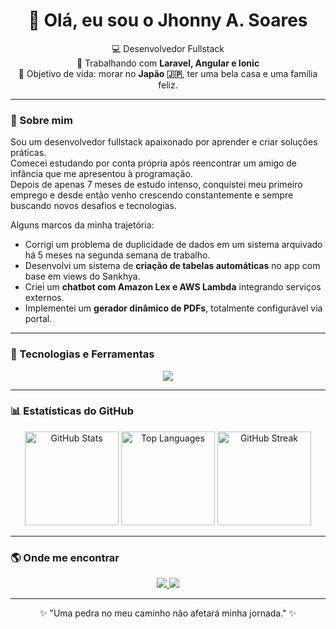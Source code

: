 <h1 align="center">👋 Olá, eu sou o Jhonny A. Soares</h1>

<p align="center">
  💻 Desenvolvedor Fullstack<br>
  🚀 Trabalhando com <strong>Laravel, Angular e Ionic</strong><br>
  🎯 Objetivo de vida: morar no <strong>Japão 🇯🇵</strong>, ter uma bela casa e uma família feliz.
</p>

---

### 🧠 Sobre mim
Sou um desenvolvedor fullstack apaixonado por aprender e criar soluções práticas.  
Comecei estudando por conta própria após reencontrar um amigo de infância que me apresentou à programação.  
Depois de apenas 7 meses de estudo intenso, conquistei meu primeiro emprego e desde então venho crescendo constantemente e sempre buscando novos desafios e tecnologias.

Alguns marcos da minha trajetória:
- Corrigi um problema de duplicidade de dados em um sistema arquivado há 5 meses na segunda semana de trabalho.
- Desenvolvi um sistema de **criação de tabelas automáticas** no app com base em views do Sankhya.
- Criei um **chatbot com Amazon Lex e AWS Lambda** integrando serviços externos.
- Implementei um **gerador dinâmico de PDFs**, totalmente configurável via portal.

---

### 🧰 Tecnologias e Ferramentas
<p align="center">
  <img src="https://skillicons.dev/icons?i=html,css,scss,ts,angular,ionic,php,laravel,mysql,aws,git,github,vscode,linux,godot" />
</p>

---

### 📊 Estatísticas do GitHub

<p align="center">
  <img src="https://github-readme-stats.vercel.app/api?username=JhonnyASoares&show_icons=true&theme=aura" alt="GitHub Stats" height="150" />
  <img src="https://github-readme-stats.vercel.app/api/top-langs/?username=JhonnyASoares&layout=compact&theme=aura" alt="Top Languages" height="150" />
  <img src="https://streak-stats.demolab.com?user=JhonnyASoares&theme=aura&hide_border=true" alt="GitHub Streak" height="150" />
</p>

---

### 🌎 Onde me encontrar
<p align="center">
  <a href="https://www.linkedin.com/in/jhonny-a-soares-5278a4342" target="_blank">
    <img src="https://img.shields.io/badge/LinkedIn-0A66C2?style=for-the-badge&logo=linkedin&logoColor=white" />
  </a>
  <a href="mailto:jhonny.mg35@gmail.com">
    <img src="https://img.shields.io/badge/Email-D14836?style=for-the-badge&logo=gmail&logoColor=white" />
  </a>
</p>

---

<p align="center">✨ "Uma pedra no meu caminho não afetará minha jornada." ✨</p>


